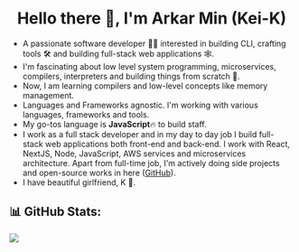 <h1 align="center">
  Hello there 👋, I'm Arkar Min (Kei-K)
</h1>

- A passionate software developer 🧑‍💻 interested in building CLI, crafting tools 🛠️ and building full-stack web applications 🕸️.
- I'm fascinating about low level system programming, microservices, compilers, interpreters and building things from scratch 🚀.
- Now, I am learning compilers and low-level concepts like memory management.
- Languages and Frameworks agnostic. I'm working with various languages, frameworks and tools.
- My go-tos language is **JavaScript**🔥 to build staff.
- I work as a full stack developer and in my day to day job I build full-stack web applications both front-end and back-end. I work with React, NextJS, Node, JavaScript, AWS services and microservices architecture. Apart from full-time job, I'm actively doing side projects and open-source works in here ([GitHub](https://github.com/Kei-K23)).
- I have beautiful girlfriend, K 💙.

## 📊 GitHub Stats:
![](https://github-readme-stats.vercel.app/api/top-langs/?username=Kei-K23&theme=dark&hide_border=false&include_all_commits=false&count_private=false&layout=compact)
